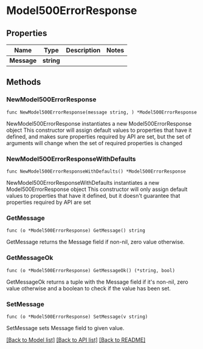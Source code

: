 # Model500ErrorResponse

## Properties

Name | Type | Description | Notes
------------ | ------------- | ------------- | -------------
**Message** | **string** |  | 

## Methods

### NewModel500ErrorResponse

`func NewModel500ErrorResponse(message string, ) *Model500ErrorResponse`

NewModel500ErrorResponse instantiates a new Model500ErrorResponse object
This constructor will assign default values to properties that have it defined,
and makes sure properties required by API are set, but the set of arguments
will change when the set of required properties is changed

### NewModel500ErrorResponseWithDefaults

`func NewModel500ErrorResponseWithDefaults() *Model500ErrorResponse`

NewModel500ErrorResponseWithDefaults instantiates a new Model500ErrorResponse object
This constructor will only assign default values to properties that have it defined,
but it doesn't guarantee that properties required by API are set

### GetMessage

`func (o *Model500ErrorResponse) GetMessage() string`

GetMessage returns the Message field if non-nil, zero value otherwise.

### GetMessageOk

`func (o *Model500ErrorResponse) GetMessageOk() (*string, bool)`

GetMessageOk returns a tuple with the Message field if it's non-nil, zero value otherwise
and a boolean to check if the value has been set.

### SetMessage

`func (o *Model500ErrorResponse) SetMessage(v string)`

SetMessage sets Message field to given value.



[[Back to Model list]](../README.md#documentation-for-models) [[Back to API list]](../README.md#documentation-for-api-endpoints) [[Back to README]](../README.md)



